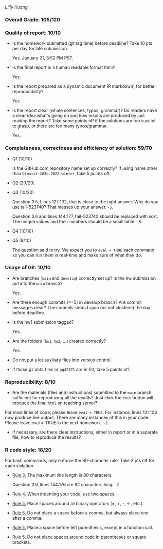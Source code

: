 *Lilly Huang*

### Overall Grade: 105/120

### Quality of report: 10/10

-   Is the homework submitted (git tag time) before deadline? Take 10 pts per day for late submission. 

    Yes. January 21, 5:52 PM PST.

-   Is the final report in a human readable format html? 

    Yes.

-   Is the report prepared as a dynamic document (R markdown) for better reproducibility?

    Yes.

-   Is the report clear (whole sentences, typos, grammar)? Do readers have a clear idea what's going on and how results are produced by just reading the report? Take some points off if the solutions are too succint to grasp, or there are too many typos/grammar. 

    Yes.

### Completeness, correctness and efficiency of solution: 59/70

- Q1 (10/10)

	Is the GitHub.com repository name set up correctly? If using name other than `biostat-203b-2022-winter`, take 5 points off.

- Q2 (20/20)

- Q3 (10/20)

    Question 3.5, Lines 127:132, that is close to the right answer. Why do you use tail-523740? That messes up your answer. `-5`.
    
    Question 3.6 and lines 144:177, tail-523740 should be replaced with sort. The unique values and their numbers should be a small table. `-5`.
  
- Q4 (10/10)

- Q5 (9/10)

    The question said to try. We expect you to `eval = TRUE` each command so you can run them in real-time and make sure of what they do.
	    
### Usage of Git: 10/10

-   Are branches (`main` and `develop`) correctly set up? Is the hw submission put into the `main` branch?

    Yes.

-   Are there enough commits (>=5) in develop branch? Are commit messages clear? The commits should span out not clustered the day before deadline. 
          
-   Is the hw1 submission tagged? 

    Yes.

-   Are the folders (`hw1`, `hw2`, ...) created correctly? 

    Yes.
  
-   Do not put a lot auxiliary files into version control. 

-   If those gz data files or `pg42671` are in Git, take 5 points off.

### Reproducibility: 8/10

-   Are the materials (files and instructions) submitted to the `main` branch sufficient for reproducing all the results? Just click the `knit` button will produce the final `html` on teaching server? 

For most lines of code, please leave `eval = TRUE`. For instance, lines 101:106 now produce live output. There are many instances of this in your code. Please leave eval = TRUE in the next homework. `-2`.

-   If necessary, are there clear instructions, either in report or in a separate file, how to reproduce the results?

### R code style: 18/20

For bash commands, only enforce the 80-character rule. Take 2 pts off for each violation. 

-   [Rule 3.](https://google.github.io/styleguide/Rguide.xml#linelength) The maximum line length is 80 characters. 
    
    Question 3.6, lines 144:176 are 82 characters long. `-2`
    
-   [Rule 4.](https://google.github.io/styleguide/Rguide.xml#indentation) When indenting your code, use two spaces.

-   [Rule 5.](https://google.github.io/styleguide/Rguide.xml#spacing) Place spaces around all binary operators (=, +, -, &lt;-, etc.). 
	
-   [Rule 5.](https://google.github.io/styleguide/Rguide.xml#spacing) Do not place a space before a comma, but always place one after a comma. 

-   [Rule 5.](https://google.github.io/styleguide/Rguide.xml#spacing) Place a space before left parenthesis, except in a function call.

-   [Rule 5.](https://google.github.io/styleguide/Rguide.xml#spacing) Do not place spaces around code in parentheses or square brackets.
